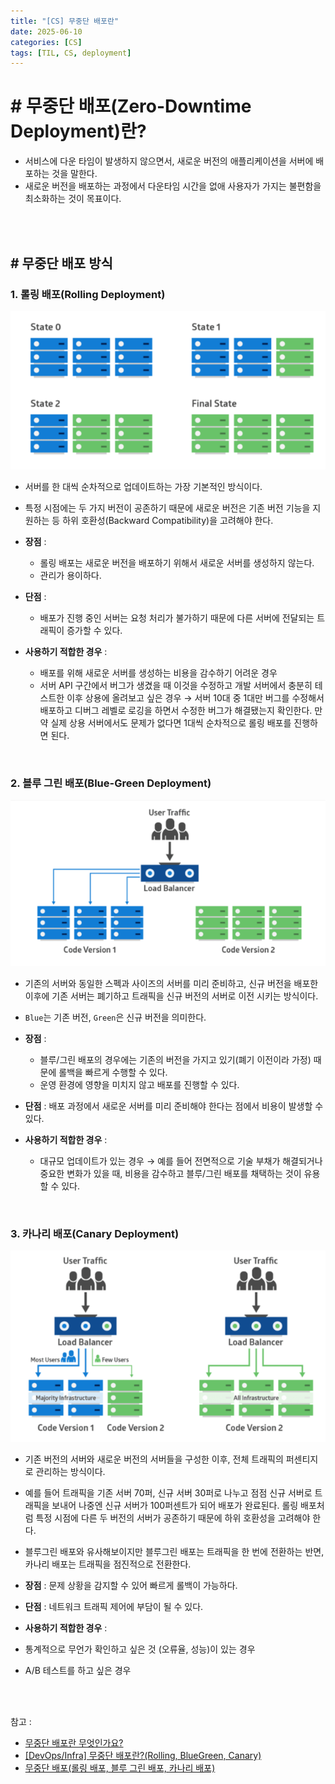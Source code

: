 ```yaml
---
title: "[CS] 무중단 배포란"
date: 2025-06-10
categories: [CS]
tags: [TIL, CS, deployment]
---
```


# # 무중단 배포(Zero-Downtime Deployment)란?

- 서비스에 다운 타임이 발생하지 않으면서, 새로운 버전의 애플리케이션을 서버에 배포하는 것을 말한다.
- 새로운 버전을 배포하는 과정에서 다운타임 시간을 없애 사용자가 가지는 불편함을 최소화하는 것이 목표이다.

<br /><br />

## # 무중단 배포 방식

### 1. 롤링 배포(Rolling Deployment)

![img](/assets/img/til/cs/deployment_rolling.png)

- 서버를 한 대씩 순차적으로 업데이트하는 가장 기본적인 방식이다.
- 특정 시점에는 두 가지 버전이 공존하기 때문에 새로운 버전은 기존 버전 기능을 지원하는 등 하위 호환성(Backward Compatibility)을 고려해야 한다.
  
- **장점** : 
  - 롤링 배포는 새로운 버전을 배포하기 위해서 새로운 서버를 생성하지 않는다.
  - 관리가 용이하다.
- **단점** : 
  - 배포가 진행 중인 서버는 요청 처리가 불가하기 때문에 다른 서버에 전달되는 트래픽이 증가할 수 있다.
- **사용하기 적합한 경우** : 
  - 배포를 위해 새로운 서버를 생성하는 비용을 감수하기 어려운 경우
  - 서버 API 구간에서 버그가 생겼을 때 이것을 수정하고 개발 서버에서 충분히 테스트한 이후 상용에 올려보고 싶은 경우 → 서버 10대 중 1대만 버그를 수정해서 배포하고 디버그 레벨로 로깅을 하면서 수정한 버그가 해결됐는지 확인한다. 만약 실제 상용 서버에서도 문제가 없다면 1대씩 순차적으로 롤링 배포를 진행하면 된다.

<br />

###  2. 블루 그린 배포(Blue-Green Deployment)

![img](/assets/img/til/cs/deployment_blueGreen.png)

- 기존의 서버와 동일한 스펙과 사이즈의 서버를 미리 준비하고, 신규 버전을 배포한 이후에 기존 서버는 폐기하고 트래픽을 신규 버전의 서버로 이전 시키는 방식이다.
- `Blue`는 기존 버전, `Green`은 신규 버전을 의미한다.
  
- **장점** : 
  - 블루/그린 배포의 경우에는 기존의 버전을 가지고 있기(폐기 이전이라 가정) 때문에 롤백을 빠르게 수행할 수 있다.
  - 운영 환경에 영향을 미치지 않고 배포를 진행할 수 있다.
- **단점** : 배포 과정에서 새로운 서버를 미리 준비해야 한다는 점에서 비용이 발생할 수 있다.
- **사용하기 적합한 경우** : 
  - 대규모 업데이트가 있는 경우 → 예를 들어 전면적으로 기술 부채가 해결되거나 중요한 변화가 있을 때, 비용을 감수하고 블루/그린 배포를 채택하는 것이 유용할 수 있다.

<br />

### 3. 카나리 배포(Canary Deployment)

![img](/assets/img/til/cs/deployment_canary.png)

- 기존 버전의 서버와 새로운 버전의 서버들을 구성한 이후, 전체 트래픽의 퍼센티지로 관리하는 방식이다.
- 예를 들어 트래픽을 기존 서버 70퍼, 신규 서버 30퍼로 나누고 점점 신규 서버로 트래픽을 보내어 나중엔 신규 서버가 100퍼센트가 되어 배포가 완료된다. 롤링 배포처럼 특정 시점에 다른 두 버전의 서버가 공존하기 때문에 하위 호환성을 고려해야 한다.
- 블루그린 배포와 유사해보이지만 블루그린 배포는 트래픽을 한 번에 전환하는 반면, 카나리 배포는 트래픽을 점진적으로 전환한다.

- **장점** : 문제 상황을 감지할 수 있어 빠르게 롤백이 가능하다.
- **단점** : 네트워크 트래픽 제어에 부담이 될 수 있다.
- **사용하기 적합한 경우** : 
-  통계적으로 무언가 확인하고 싶은 것 (오류율, 성능)이 있는 경우
  - A/B 테스트를 하고 싶은 경우

<br /><br />

참고 : 
- [무중단 배포란 무엇인가요?](https://www.maeil-mail.kr/question/195)
- [[DevOps/Infra] 무중단 배포란?(Rolling, BlueGreen, Canary)](https://hoehen-flug.tistory.com/53)
- [무중단 배포(롤링 배포, 블루 그린 배포, 카나리 배포)](https://velog.io/@heksis/%EB%AC%B4%EC%A4%91%EB%8B%A8-%EB%B0%B0%ED%8F%AC%EB%9E%80)
